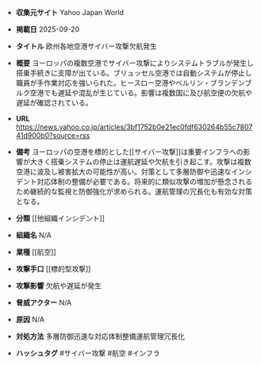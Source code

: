 - **収集元サイト**
Yahoo Japan World

- **掲載日**
2025-09-20

- **タイトル**
欧州各地空港サイバー攻撃欠航発生

- **概要**
ヨーロッパの複数空港でサイバー攻撃によりシステムトラブルが発生し搭乗手続きに支障が出ている。ブリュッセル空港では自動システムが停止し職員が手作業対応を強いられた。ヒースロー空港やベルリン・ブランデンブルク空港でも遅延や混乱が生じている。影響は複数国に及び航空便の欠航や遅延が確認されている。

- **URL**
https://news.yahoo.co.jp/articles/3bf1752b0e21ec0fdf630264b55c780741d900b0?source=rss

- **備考**
ヨーロッパの空港を標的とした[[サイバー攻撃]]は重要インフラへの影響が大きく搭乗システムの停止は運航遅延や欠航を引き起こす。攻撃は複数空港に波及し被害拡大の可能性が高い。対策として多層防御や迅速なインシデント対応体制の整備が必要である。将来的に類似攻撃の増加が懸念されるため継続的な監視と防御強化が求められる。運航管理の冗長化も有効な対策となる。

- **分類**
[[他組織インシデント]]

- **組織名**
N/A

- **業種**
[[航空]]

- **攻撃手口**
[[標的型攻撃]]

- **攻撃影響**
欠航や遅延が発生

- **脅威アクター**
N/A

- **原因**
N/A

- **対処方法**
多層防御迅速な対応体制整備運航管理冗長化

- **ハッシュタグ**
#サイバー攻撃 #航空 #インフラ
